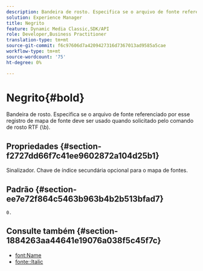 ```yaml
---
description: Bandeira de rosto. Especifica se o arquivo de fonte referenciado por esse registro de mapa de fonte deve ser usado quando solicitado pelo comando de rosto RTF (\b).
solution: Experience Manager
title: Negrito
feature: Dynamic Media Classic,SDK/API
role: Developer,Business Practitioner
translation-type: tm+mt
source-git-commit: f6c97606d7a4209427316d7367013ad9585a5cae
workflow-type: tm+mt
source-wordcount: '75'
ht-degree: 0%

---
```



# Negrito{#bold}

Bandeira de rosto. Especifica se o arquivo de fonte referenciado por esse registro de mapa de fonte deve ser usado quando solicitado pelo comando de rosto RTF (\b).

## Propriedades {#section-f2727dd66f7c41ee9602872a104d25b1}

Sinalizador. Chave de índice secundária opcional para o mapa de fontes.

## Padrão {#section-ee7e72f864c5463b963b4b2b513bfad7}

`0.`

## Consulte também {#section-1884263aa44641e19076a038f5c45f7c}

* [font:Name](r-name-font.md#reference_C55889877DC54AABB60734DCDE86EE76)
* [fonte::Italic](../../../../../is-api/image-catalog/image-serving-api-ref/c-image-catalog-reference/c-font-map-reference/r-italic-font.md#reference-dc04a532b34a41af81b0b9644acfaad6)
